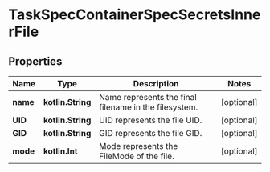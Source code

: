 # TaskSpecContainerSpecSecretsInnerFile

## Properties

| Name     | Type              | Description                                           | Notes      |
|----------|-------------------|-------------------------------------------------------|------------|
| **name** | **kotlin.String** | Name represents the final filename in the filesystem. | [optional] |
| **UID**  | **kotlin.String** | UID represents the file UID.                          | [optional] |
| **GID**  | **kotlin.String** | GID represents the file GID.                          | [optional] |
| **mode** | **kotlin.Int**    | Mode represents the FileMode of the file.             | [optional] |



